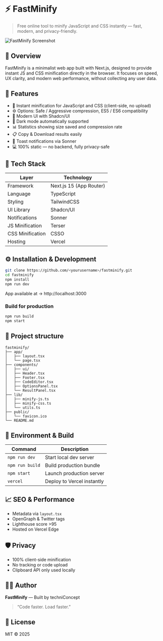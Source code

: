 # ⚡️ FastMinify

> Free online tool to minify JavaScript and CSS instantly — fast, modern, and privacy-friendly.

![FastMinify Screenshot](public/preview.png)

## 🧠 Overview
FastMinify is a minimalist web app built with Next.js, designed to provide instant JS and CSS minification directly in the browser. It focuses on speed, UX clarity, and modern web performance, without collecting any user data.

## 🚀 Features
- 🧩 Instant minification for JavaScript and CSS (client-side, no upload)
- ⚙️ Options: Safe / Aggressive compression, ES5 / ES6 compatibility
- 🎨 Modern UI with Shadcn/UI
- 🌙 Dark mode automatically supported
- 📊 Statistics showing size saved and compression rate
- 📋 Copy & Download results easily
- 🔔 Toast notifications via Sonner
- 💻 100% static — no backend, fully privacy-safe

## 🧰 Tech Stack
| Layer | Technology |
|-------|-------------|
| Framework | Next.js 15 (App Router) |
| Language | TypeScript |
| Styling | TailwindCSS |
| UI Library | Shadcn/UI |
| Notifications | Sonner |
| JS Minification | Terser |
| CSS Minification | CSSO |
| Hosting | Vercel |

## ⚙️ Installation & Development
```bash
git clone https://github.com/<yourusername>/fastminify.git
cd fastminify
npm install
npm run dev
```
App available at → http://localhost:3000

### Build for production
```bash
npm run build
npm start
```

## 🧱 Project structure
```
fastminify/
├── app/
│   ├── layout.tsx
│   └── page.tsx
├── components/
│   ├── ui/
│   ├── Header.tsx
│   ├── Footer.tsx
│   ├── CodeEditor.tsx
│   ├── OptionsPanel.tsx
│   └── ResultPanel.tsx
├── lib/
│   ├── minify-js.ts
│   ├── minify-css.ts
│   └── utils.ts
├── public/
│   └── favicon.ico
└── README.md
```

## 🧩 Environment & Build
| Command | Description |
|----------|-------------|
| `npm run dev` | Start local dev server |
| `npm run build` | Build production bundle |
| `npm start` | Launch production server |
| `vercel` | Deploy to Vercel instantly |

## 📈 SEO & Performance
- Metadata via `layout.tsx`
- OpenGraph & Twitter tags
- Lighthouse score >95
- Hosted on Vercel Edge

## 🛡️ Privacy
- 100% client-side minification
- No tracking or code upload
- Clipboard API only used locally

## 🧑‍💻 Author
**FastMinify** — Built by techniConcept
> “Code faster. Load faster.”

## 📜 License
MIT © 2025

